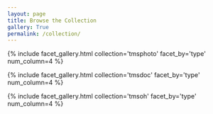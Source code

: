 ```yaml
---
layout: page
title: Browse the Collection
gallery: True
permalink: /collection/
---
```


{% include facet_gallery.html collection='tmsphoto' facet_by='type'  num_column=4 %}

{% include facet_gallery.html collection='tmsdoc' facet_by='type'  num_column=4 %}

{% include facet_gallery.html collection='tmsoh' facet_by='type'  num_column=4 %}
